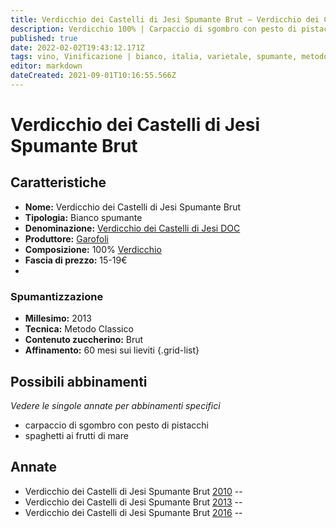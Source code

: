 ```yaml
---
title: Verdicchio dei Castelli di Jesi Spumante Brut – Verdicchio dei Castelli di Jesi DOC – Garofoli – Marche (IT) – 15-19€ – 3★-5★
description: Verdicchio 100% | Carpaccio di sgombro con pesto di pistacchi – Spaghetti ai frutti di mare
published: true
date: 2022-02-02T19:43:12.171Z
tags: vino, Vinificazione | bianco, italia, varietale, spumante, metodo classico, brut, marche, verdicchio, carpaccio di sgombro con pesto di pistacchi, spaghetti ai frutti di mare, valutazioni | 5 stelle, prezzi | 15-19€
editor: markdown
dateCreated: 2021-09-01T10:16:55.566Z
---
```


# Verdicchio dei Castelli di Jesi Spumante Brut

## Caratteristiche
- **Nome:** Verdicchio dei Castelli di Jesi Spumante Brut
- **Tipologia:** Bianco spumante
- **Denominazione:** [Verdicchio dei Castelli di Jesi DOC](/denominazioni/Italia/Marche/DOC/Verdicchio-dei-Castelli-di-Jesi)
- **Produttore:** [Garofoli](/produttori/Italia/Marche/Garofoli) 
- **Composizione:** 100% [Verdicchio](/vitigni/Italia/bacca-bianca/verdicchio)
- **Fascia di prezzo:** 15-19€
- 
### Spumantizzazione
- **Millesimo:** 2013
- **Tecnica:** Metodo Classico
- **Contenuto zuccherino:** Brut
- **Affinamento:** 60 mesi sui lieviti
{.grid-list}



## Possibili abbinamenti
*Vedere le singole annate per abbinamenti specifici*

- carpaccio di sgombro con pesto di pistacchi
- spaghetti ai frutti di mare

## Annate
- Verdicchio dei Castelli di Jesi Spumante Brut [2010](/vini/Italia/Marche/Garofoli/Verdicchio-dei-Castelli-di-Jesi-Spumante-Brut/2010) -- <span class="star-3"></span>
- Verdicchio dei Castelli di Jesi Spumante Brut [2013](/vini/Italia/Marche/Garofoli/Verdicchio-dei-Castelli-di-Jesi-Spumante-Brut/2013) -- <span class="star-5"></span>
- Verdicchio dei Castelli di Jesi Spumante Brut [2016](/vini/Italia/Marche/Garofoli/Verdicchio-dei-Castelli-di-Jesi-Spumante-Brut/2016) -- <span class="star-3"></span>



